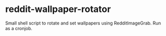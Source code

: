 # reddit-wallpaper-rotator
Small shell script to rotate and set wallpapers using RedditImageGrab. Run as a cronjob.
